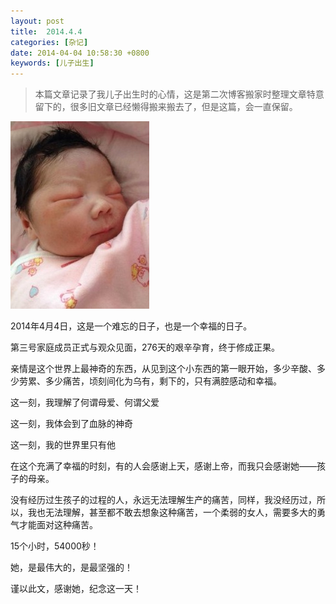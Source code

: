 ```yaml
---
layout: post
title:  2014.4.4
categories: [杂记]
date: 2014-04-04 10:58:30 +0800
keywords: [儿子出生]
---
```


>本篇文章记录了我儿子出生时的心情，这是第二次博客搬家时整理文章特意留下的，很多旧文章已经懒得搬来搬去了，但是这篇，会一直保留。

![My baby](/images/posts/2014-04-04-baby-son.jpg)

2014年4月4日，这是一个难忘的日子，也是一个幸福的日子。

第三号家庭成员正式与观众见面，276天的艰辛孕育，终于修成正果。

亲情是这个世界上最神奇的东西，从见到这个小东西的第一眼开始，多少辛酸、多少劳累、多少痛苦，顷刻间化为乌有，剩下的，只有满腔感动和幸福。

这一刻，我理解了何谓母爱、何谓父爱

这一刻，我体会到了血脉的神奇

这一刻，我的世界里只有他

在这个充满了幸福的时刻，有的人会感谢上天，感谢上帝，而我只会感谢她——孩子的母亲。

没有经历过生孩子的过程的人，永远无法理解生产的痛苦，同样，我没经历过，所以，我也无法理解，甚至都不敢去想象这种痛苦，一个柔弱的女人，需要多大的勇气才能面对这种痛苦。

15个小时，54000秒！

她，是最伟大的，是最坚强的！

谨以此文，感谢她，纪念这一天！